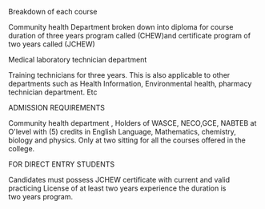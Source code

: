 Breakdown of each course
 
Community health Department broken down into  diploma for course duration of three years program called (CHEW)and certificate program of two years called (JCHEW)

Medical laboratory technician department

Training technicians for  three years. This is also applicable to other departments such as 
Health Information, Environmental health, pharmacy technician department. Etc

ADMISSION REQUIREMENTS

Community health department , Holders of WASCE, NECO,GCE, NABTEB at O'level with (5) credits in English Language, Mathematics, chemistry, biology and physics. Only at two sitting for all the courses offered in the college.

FOR DIRECT ENTRY STUDENTS

Candidates must possess JCHEW certificate with current and valid practicing License of at least two years experience the duration is two years program.
